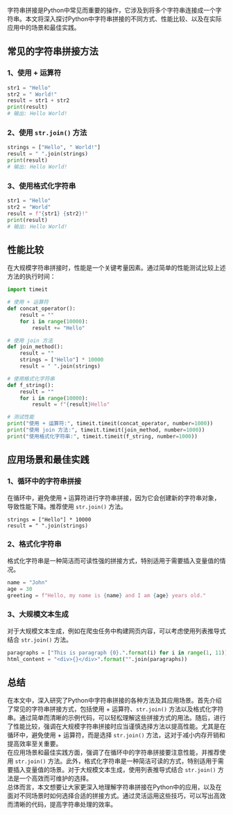 字符串拼接是Python中常见而重要的操作，它涉及到将多个字符串连接成一个字符串。本文将深入探讨Python中字符串拼接的不同方式、性能比较、以及在实际应用中的场景和最佳实践。
<a name="NgPlf"></a>
## 常见的字符串拼接方法
<a name="jpQ0P"></a>
### 1、使用 + 运算符
```python
str1 = "Hello"
str2 = " World!"
result = str1 + str2
print(result)
# 输出: Hello World!
```
<a name="ZHfqy"></a>
### 2、使用 `str.join()` 方法
```python
strings = ["Hello", " World!"]
result = " ".join(strings)
print(result)
# 输出: Hello World!
```
<a name="yy0qk"></a>
### 3、使用格式化字符串
```python
str1 = "Hello"
str2 = "World"
result = f"{str1} {str2}!"
print(result)
# 输出: Hello World!
```
<a name="TVrji"></a>
## 性能比较
在大规模字符串拼接时，性能是一个关键考量因素。通过简单的性能测试比较上述方法的执行时间：
```python
import timeit

# 使用 + 运算符
def concat_operator():
    result = ""
    for i in range(10000):
        result += "Hello"

# 使用 join 方法
def join_method():
    result = ""
    strings = ["Hello"] * 10000
    result = " ".join(strings)

# 使用格式化字符串
def f_string():
    result = ""
    for i in range(10000):
        result = f"{result}Hello"

# 测试性能
print("使用 + 运算符:", timeit.timeit(concat_operator, number=1000))
print("使用 join 方法:", timeit.timeit(join_method, number=1000))
print("使用格式化字符串:", timeit.timeit(f_string, number=1000))
```
<a name="vsTIC"></a>
## 应用场景和最佳实践
<a name="z24o8"></a>
### 1、循环中的字符串拼接
在循环中，避免使用 `+` 运算符进行字符串拼接，因为它会创建新的字符串对象，导致性能下降。推荐使用 `str.join()` 方法。
```
strings = ["Hello"] * 10000
result = " ".join(strings)
```
<a name="Wly9W"></a>
### 2、格式化字符串
格式化字符串是一种简洁而可读性强的拼接方式，特别适用于需要插入变量值的情况。
```python
name = "John"
age = 30
greeting = f"Hello, my name is {name} and I am {age} years old."
```
<a name="zD4Xe"></a>
### 3、大规模文本生成
对于大规模文本生成，例如在爬虫任务中构建网页内容，可以考虑使用列表推导式结合 `str.join()` 方法。
```python
paragraphs = ["This is paragraph {0}.".format(i) for i in range(1, 11)]
html_content = "<div>{}</div>".format("".join(paragraphs))
```
<a name="Ai7Km"></a>
## 总结
在本文中，深入研究了Python中字符串拼接的各种方法及其应用场景。首先介绍了常见的字符串拼接方式，包括使用 + 运算符、`str.join()` 方法以及格式化字符串。通过简单而清晰的示例代码，可以轻松理解这些拼接方式的用法。随后，进行了性能比较，强调在大规模字符串拼接时应当谨慎选择方法以提高性能。尤其是在循环中，避免使用 + 运算符，而是选择 `str.join()` 方法，这对于减小内存开销和提高效率至关重要。<br />在应用场景和最佳实践方面，强调了在循环中的字符串拼接要注意性能，并推荐使用 `str.join()` 方法。此外，格式化字符串是一种简洁可读的方式，特别适用于需要插入变量值的场景。对于大规模文本生成，使用列表推导式结合 `str.join()` 方法是一个高效而可维护的选择。<br />总体而言，本文想要让大家更深入地理解字符串拼接在Python中的应用，以及在面对不同场景时如何选择合适的拼接方式。通过灵活运用这些技巧，可以写出高效而清晰的代码，提高字符串处理的效率。
